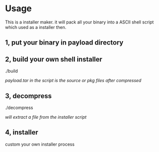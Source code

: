 # Usage
 
This is a installer maker. it will pack all your binary into a ASCII shell script which used as a installer then.

## 1, put your binary in payload directory

## 2, build your own shell installer
  ./build
  
  _payload.tar in the script is the source or pkg files after compressed_
  
## 3, decompress
  ./decompress
  
  _will extract a file from the installer script_
   
## 4, installer

   custom your own installer process
